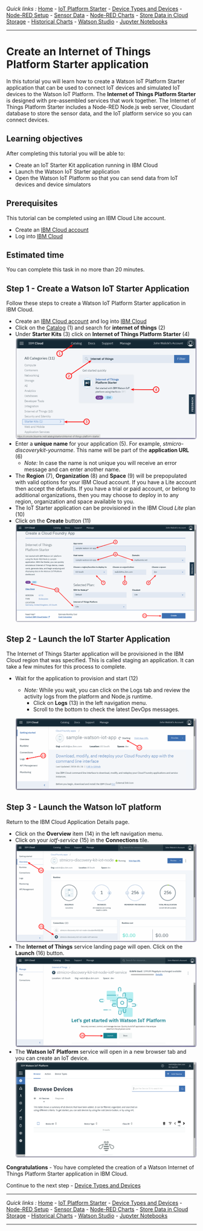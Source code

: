 *Quick links :*
[Home](README.md) - [IoT Platform Starter](CREATEIOTP.md) - [Device Types and Devices](DISCOVERYDEVICE.md) - [Node-RED Setup](NODERED.md) - [Sensor Data](DISCOVERYIOTDATA.md) - [Node-RED Charts](DASHBOARD.md) - [Store Data in Cloud Storage](CLOUDANT.md) - [Historical Charts](HISTORY.md) - [Watson Studio](STUDIO.md) - [Jupyter Notebooks](JUPYTER.md)
***
# Create an Internet of Things Platform Starter application
In this tutorial you will learn how to create a Watson IoT Platform Starter application that can be used to connect IoT devices and simulated IoT devices to the Watson IoT Platform. The **Internet of Things Platform Starter** is designed with pre-assembled services that work together.  The Internet of Things Platform Starter includes a Node-RED Node.js web server, Cloudant database to store the sensor data, and the IoT platform service so you can connect devices.

## Learning objectives

After completing this tutorial you will be able to:

* Create an IoT Starter Kit application running in IBM Cloud
* Launch the Watson IoT Starter application
* Open the Watson IoT Platform so that you can send data from IoT devices and device simulators

## Prerequisites
This tutorial can be completed using an IBM Cloud Lite account.

* Create an [IBM Cloud account](https://ibm.biz/BdYMsj)
* Log into [IBM Cloud](https://console.bluemix.net/login)

## Estimated time

You can complete this task in no more than 20 minutes.

## Step 1 - Create a Watson IoT Starter Application

Follow these steps to create a Watson IoT Platform Starter application in IBM Cloud.

* Create an [IBM Cloud account](https://console.bluemix.net/registration) and log into [IBM Cloud](https://console.bluemix.net/login)
* Click on the [Catalog](https://console.bluemix.net/catalog/?search=internet%20of%20things%20platform%20starter) (1) and search for **internet of things** (2)
* Under	**Starter Kits** (3) click on **Internet of Things Platform Starter** (4)
![Catalog entry IoTP Starter Kit](screenshots/Catalog-StarterKit-IoTP.png)
* Enter a **unique name** for your application (5). For example, *stmicro-discoverykit-yourname*. This name will be part of the **application URL** (6)
  * *Note:* In case the name is not unique you will receive an error message and can enter another name.
* The **Region** (7), **Organization** (8) and **Space** (9) will be prepopulated with valid options for your IBM Cloud account.  If you have a Lite account then accept the defaults.  If you have a trial or paid account, or belong to additional organizations, then you may choose to deploy in to any region, organization and space available to you.
* The IoT Starter application can be provisioned in the IBM Cloud *Lite* plan (10)
* Click on the **Create** button (11)
![Create IoTP Starter Kit](screenshots/Create-StarterKit-IoTP.png)

## Step 2 - Launch the IoT Starter Application

The Internet of Things Starter application will be provisioned in the IBM Cloud region that was specified. This is called staging an application. It can take a few minutes for this process to complete.

* Wait for the application to provision and start (12)
  * *Note:*  While you wait, you can click on the Logs tab and review the activity logs from the platform and Node.js runtime.
    * Click on **Logs** (13) in the left navigation menu.
    * Scroll to the bottom to check the latest DevOps messages.

  ![Starting IoTP Starter Kit](screenshots/Starting-StarterKit-IoTP.png)

## Step 3 - Launch the Watson IoT platform

Return to the IBM Cloud Application Details page.
* Click on the **Overview** item (14) in the left navigation menu.
* Click on your *iotf-service* (15) in the **Connections** tile.
![App Overview](screenshots/App-Overview-StarterKit-IoTP.png)
* The **Internet of Things** service landing page will open. Click on the **Launch** (16) button.
![IoT Platform Landing Page](screenshots/IoTP-Service-LandingPage.png)
* The **Watson IoT Platform** service will open in a new browser tab and you can create an IoT device.
![IoT Platform Device Page](screenshots/IoTP-Service-DevicePage.png)


**Congratulations** - You have completed the creation of a Watson Internet of Things Platform Starter application in IBM Cloud.

Continue to the next step - [Device Types and Devices](DISCOVERYDEVICE.md)

***
*Quick links :*
[Home](README.md) - [IoT Platform Starter](CREATEIOTP.md) - [Device Types and Devices](DISCOVERYDEVICE.md) - [Node-RED Setup](NODERED.md) - [Sensor Data](DISCOVERYIOTDATA.md) - [Node-RED Charts](DASHBOARD.md) - [Store Data in Cloud Storage](CLOUDANT.md) - [Historical Charts](HISTORY.md) - [Watson Studio](STUDIO.md) - [Jupyter Notebooks](JUPYTER.md)
***
